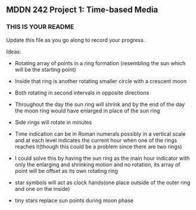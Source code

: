 ## MDDN 242 Project 1: Time-based Media  

### THIS IS YOUR README

Update this file as you go along to record your progress.

Ideas:
- Rotating array of points in a ring formation (resembling the sun which will be the starting point)
- Inside that ring is another rotating smaller circle with a crescent moon
- Both rotating in second intervals in opposite directions
- Throughout the day the sun ring will shrink and by the end of the day the moon ring would have enlarged in place of the sun ring
- Side rings will rotate in minutes
- Time indication can be in Roman numerals possibly in a vertical scale and at each level indicates the current hour when one of the rings reaches it(though this could be a problem since there are two rings)
- I could solve this by having the sun ring as the main hour indicator with only the enlarging and shrinking motion and no rotation, its array of point will be offset as its own rotating ring
- star symbols will act as clock hands(one place outside of the outer ring and one on the inside)

- tiny stars replace sun points during moon phase
